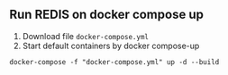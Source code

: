 ## Run REDIS on docker compose up

1. Download file `docker-compose.yml`
2. Start default containers by docker compose-up
```
docker-compose -f "docker-compose.yml" up -d --build
```